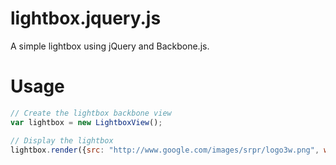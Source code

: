 # lightbox.jquery.js

A simple lightbox using jQuery and Backbone.js.

# Usage

```javascript
// Create the lightbox backbone view
var lightbox = new LightboxView();

// Display the lightbox
lightbox.render({src: "http://www.google.com/images/srpr/logo3w.png", width: 275, height: 95});
```
